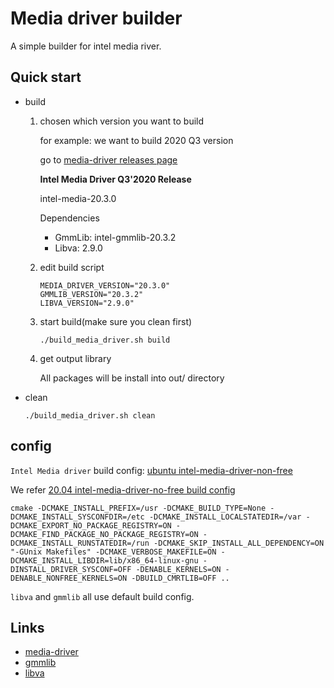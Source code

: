# Media driver builder

A simple builder for intel media river.

## Quick start

- build

  1.  chosen which version you want to build

      for example: we want to build 2020 Q3 version

      go to [media-driver releases page](https://github.com/intel/media-driver/releases)

      **Intel Media Driver Q3'2020 Release**

      intel-media-20.3.0

      Dependencies

      - GmmLib: intel-gmmlib-20.3.2
      - Libva: 2.9.0

  2.  edit build script

      ```
      MEDIA_DRIVER_VERSION="20.3.0"
      GMMLIB_VERSION="20.3.2"
      LIBVA_VERSION="2.9.0"
      ```

  3.  start build(make sure you clean first)

      ```
      ./build_media_driver.sh build
      ```

  4.  get output library

      All packages will be install into out/ directory

- clean

  ```
  ./build_media_driver.sh clean
  ```

## config

`Intel Media driver` build config: [ubuntu intel-media-driver-non-free](https://launchpad.net/ubuntu/+source/intel-media-driver-non-free)

We refer [20.04 intel-media-driver-no-free build config](https://launchpadlibrarian.net/475527972/buildlog_ubuntu-focal-amd64.intel-media-driver-non-free_20.1.1+ds1-1build1_BUILDING.txt.gz)

```
cmake -DCMAKE_INSTALL_PREFIX=/usr -DCMAKE_BUILD_TYPE=None -DCMAKE_INSTALL_SYSCONFDIR=/etc -DCMAKE_INSTALL_LOCALSTATEDIR=/var -DCMAKE_EXPORT_NO_PACKAGE_REGISTRY=ON -DCMAKE_FIND_PACKAGE_NO_PACKAGE_REGISTRY=ON -DCMAKE_INSTALL_RUNSTATEDIR=/run -DCMAKE_SKIP_INSTALL_ALL_DEPENDENCY=ON "-GUnix Makefiles" -DCMAKE_VERBOSE_MAKEFILE=ON -DCMAKE_INSTALL_LIBDIR=lib/x86_64-linux-gnu -DINSTALL_DRIVER_SYSCONF=OFF -DENABLE_KERNELS=ON -DENABLE_NONFREE_KERNELS=ON -DBUILD_CMRTLIB=OFF ..
```

`libva` and `gmmlib` all use default build config.

## Links

- [media-driver](https://github.com/intel/media-driver/releases)
- [gmmlib](https://github.com/intel/gmmlib/releases)
- [libva](https://github.com/intel/libva/releases)
